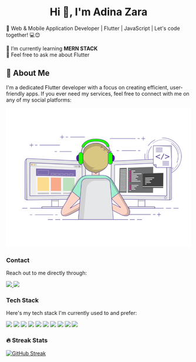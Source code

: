 
<h1 align="center">Hi 👋, I'm Adina Zara</h1>
<p>🚀 Web & Mobile Application Developer | Flutter | JavaScript | Let's code together! 💻😊</p>
<div>

🌱 I’m currently learning <b>MERN STACK</b>  
💬 Feel free to ask me about Flutter 

## 🌟 About Me
I'm a dedicated Flutter developer with a focus on creating efficient, user-friendly apps. If you ever need my services, feel free to connect with me on any of my social platforms:

![Coding Workspace](https://github.com/adeenazara2002/adeenazara2002/blob/main/gif_file.gif)

### Contact

Reach out to me directly through:

<a href="mailto:adinazaradsu@gmail.com" target="_blank">
    <img src="https://img.shields.io/badge/Gmail-D14836?style=for-the-badge&logo=gmail&logoColor=white" />
</a>
  <a href="https://www.linkedin.com/in/adina-zara-b78a39256?utm_source=share&utm_campaign=share_via&utm_content=profile&utm_medium=android_app" target="_blank">
    <img src="https://img.shields.io/badge/LinkedIn-0077B5?style=for-the-badge&logo=linkedin&logoColor=white" />
</a>

### Tech Stack

Here's my tech stack I'm currently used to and prefer:

<div>
  <img src="https://img.shields.io/badge/Dart-0175C2?style=for-the-badge&logo=dart&logoColor=white" />
  <img src="https://img.shields.io/badge/Flutter-02569B?style=for-the-badge&logo=flutter&logoColor=white" />
  <img src="https://img.shields.io/badge/postman-E34F26?style=for-the-badge&logo=postman&logoColor=white" />
  <img src="https://img.shields.io/badge/HTML5-E34F26?style=for-the-badge&logo=html5&logoColor=white" />
  <img src="https://img.shields.io/badge/CSS3-1572B6?style=for-the-badge&logo=css3&logoColor=white" />
  <img src="https://img.shields.io/badge/Bootstrap-563D7C?style=for-the-badge&logo=bootstrap&logoColor=white" />
  <img src="https://img.shields.io/badge/JAVASCRIPT-777BB4?style=for-the-badge&logo=php&logoColor=white" />
  <img src="https://img.shields.io/badge/NODEJS-E34F26?style=for-the-badge&logo=laravel&logoColor=white" />
  <img src="https://img.shields.io/badge/MySQL-00000F?style=for-the-badge&logo=mysql&logoColor=white" />
  <img src="https://img.shields.io/badge/Python-3776AB?style=for-the-badge&logo=python&logoColor=white" />

<div>

 ### 🔥 Streak Stats
[![GitHub Streak](https://streak-stats.demolab.com?user=adeenazara2002&theme=highcontrast&hide_border=true)](https://git.io/streak-stats)









    






